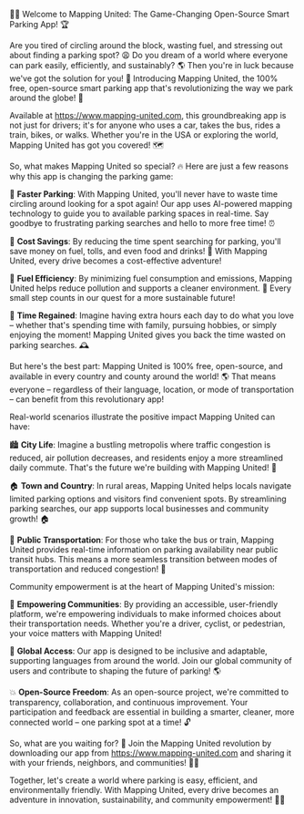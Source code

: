 🚨💥 Welcome to Mapping United: The Game-Changing Open-Source Smart Parking App! 🏆

Are you tired of circling around the block, wasting fuel, and stressing out about finding a parking spot? 😩 Do you dream of a world where everyone can park easily, efficiently, and sustainably? 🌎 Then you're in luck because we've got the solution for you! 🚀 Introducing Mapping United, the 100% free, open-source smart parking app that's revolutionizing the way we park around the globe! 🌟

Available at https://www.mapping-united.com, this groundbreaking app is not just for drivers; it's for anyone who uses a car, takes the bus, rides a train, bikes, or walks. Whether you're in the USA or exploring the world, Mapping United has got you covered! 🗺️

So, what makes Mapping United so special? 🔥 Here are just a few reasons why this app is changing the parking game:

🔹 **Faster Parking**: With Mapping United, you'll never have to waste time circling around looking for a spot again! Our app uses AI-powered mapping technology to guide you to available parking spaces in real-time. Say goodbye to frustrating parking searches and hello to more free time! ⏰

🔹 **Cost Savings**: By reducing the time spent searching for parking, you'll save money on fuel, tolls, and even food and drinks! 💸 With Mapping United, every drive becomes a cost-effective adventure!

🔹 **Fuel Efficiency**: By minimizing fuel consumption and emissions, Mapping United helps reduce pollution and supports a cleaner environment. 🌿 Every small step counts in our quest for a more sustainable future!

🔹 **Time Regained**: Imagine having extra hours each day to do what you love – whether that's spending time with family, pursuing hobbies, or simply enjoying the moment! Mapping United gives you back the time wasted on parking searches. 🕰️

But here's the best part: Mapping United is 100% free, open-source, and available in every country and county around the world! 🌎 That means everyone – regardless of their language, location, or mode of transportation – can benefit from this revolutionary app!

Real-world scenarios illustrate the positive impact Mapping United can have:

🏙️ **City Life**: Imagine a bustling metropolis where traffic congestion is reduced, air pollution decreases, and residents enjoy a more streamlined daily commute. That's the future we're building with Mapping United! 🌆

🏠 **Town and Country**: In rural areas, Mapping United helps locals navigate limited parking options and visitors find convenient spots. By streamlining parking searches, our app supports local businesses and community growth! 🏠

🚂 **Public Transportation**: For those who take the bus or train, Mapping United provides real-time information on parking availability near public transit hubs. This means a more seamless transition between modes of transportation and reduced congestion! 🚌

Community empowerment is at the heart of Mapping United's mission:

💪 **Empowering Communities**: By providing an accessible, user-friendly platform, we're empowering individuals to make informed choices about their transportation needs. Whether you're a driver, cyclist, or pedestrian, your voice matters with Mapping United!

🌟 **Global Access**: Our app is designed to be inclusive and adaptable, supporting languages from around the world. Join our global community of users and contribute to shaping the future of parking! 🌎

💥 **Open-Source Freedom**: As an open-source project, we're committed to transparency, collaboration, and continuous improvement. Your participation and feedback are essential in building a smarter, cleaner, more connected world – one parking spot at a time! 🔓

So, what are you waiting for? 🤔 Join the Mapping United revolution by downloading our app from https://www.mapping-united.com and sharing it with your friends, neighbors, and communities! 📱💬

Together, let's create a world where parking is easy, efficient, and environmentally friendly. With Mapping United, every drive becomes an adventure in innovation, sustainability, and community empowerment! 🚗🌟